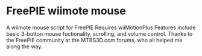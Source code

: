 # FreePIE wiimote mouse
A wiimote mouse script for FreePIE
Requires wiiMotionPlus
Features include basic 3-button mouse fuctionality, scrolling, and volume control.
Thanks to the FreePIE community at the MTBS3D.com forums, who all helped me along the way.
